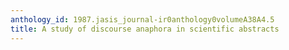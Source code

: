 ```yaml
---
anthology_id: 1987.jasis_journal-ir0anthology0volumeA38A4.5
title: A study of discourse anaphora in scientific abstracts
---
```


